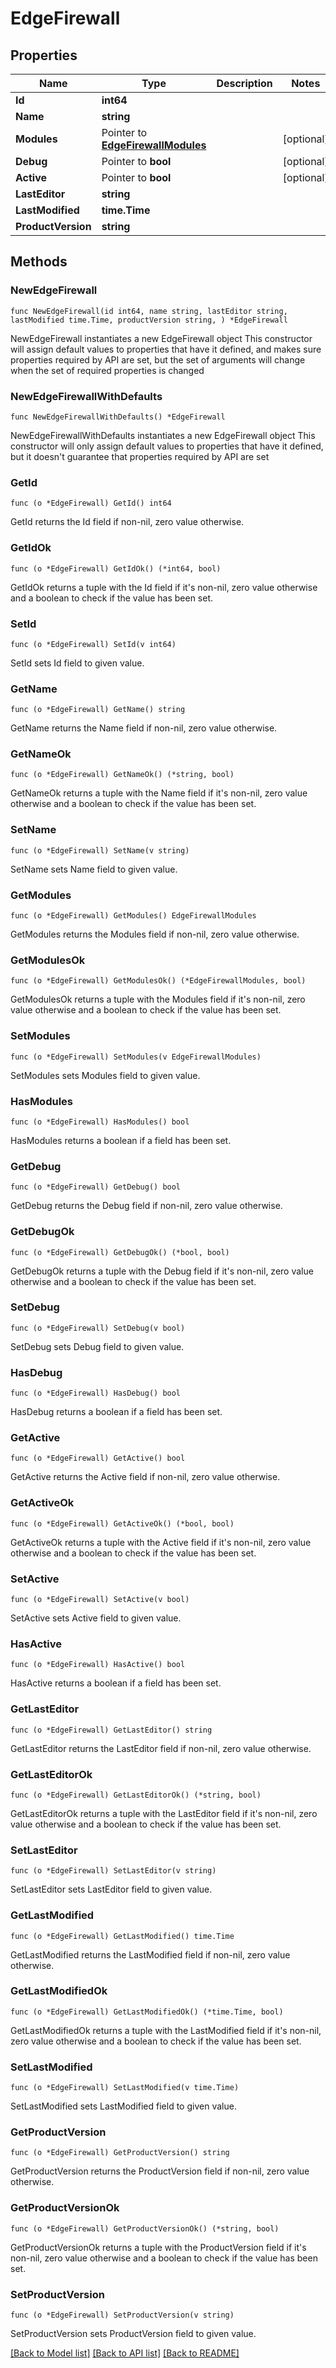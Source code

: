 # EdgeFirewall

## Properties

Name | Type | Description | Notes
------------ | ------------- | ------------- | -------------
**Id** | **int64** |  | 
**Name** | **string** |  | 
**Modules** | Pointer to [**EdgeFirewallModules**](EdgeFirewallModules.md) |  | [optional] 
**Debug** | Pointer to **bool** |  | [optional] 
**Active** | Pointer to **bool** |  | [optional] 
**LastEditor** | **string** |  | 
**LastModified** | **time.Time** |  | 
**ProductVersion** | **string** |  | 

## Methods

### NewEdgeFirewall

`func NewEdgeFirewall(id int64, name string, lastEditor string, lastModified time.Time, productVersion string, ) *EdgeFirewall`

NewEdgeFirewall instantiates a new EdgeFirewall object
This constructor will assign default values to properties that have it defined,
and makes sure properties required by API are set, but the set of arguments
will change when the set of required properties is changed

### NewEdgeFirewallWithDefaults

`func NewEdgeFirewallWithDefaults() *EdgeFirewall`

NewEdgeFirewallWithDefaults instantiates a new EdgeFirewall object
This constructor will only assign default values to properties that have it defined,
but it doesn't guarantee that properties required by API are set

### GetId

`func (o *EdgeFirewall) GetId() int64`

GetId returns the Id field if non-nil, zero value otherwise.

### GetIdOk

`func (o *EdgeFirewall) GetIdOk() (*int64, bool)`

GetIdOk returns a tuple with the Id field if it's non-nil, zero value otherwise
and a boolean to check if the value has been set.

### SetId

`func (o *EdgeFirewall) SetId(v int64)`

SetId sets Id field to given value.


### GetName

`func (o *EdgeFirewall) GetName() string`

GetName returns the Name field if non-nil, zero value otherwise.

### GetNameOk

`func (o *EdgeFirewall) GetNameOk() (*string, bool)`

GetNameOk returns a tuple with the Name field if it's non-nil, zero value otherwise
and a boolean to check if the value has been set.

### SetName

`func (o *EdgeFirewall) SetName(v string)`

SetName sets Name field to given value.


### GetModules

`func (o *EdgeFirewall) GetModules() EdgeFirewallModules`

GetModules returns the Modules field if non-nil, zero value otherwise.

### GetModulesOk

`func (o *EdgeFirewall) GetModulesOk() (*EdgeFirewallModules, bool)`

GetModulesOk returns a tuple with the Modules field if it's non-nil, zero value otherwise
and a boolean to check if the value has been set.

### SetModules

`func (o *EdgeFirewall) SetModules(v EdgeFirewallModules)`

SetModules sets Modules field to given value.

### HasModules

`func (o *EdgeFirewall) HasModules() bool`

HasModules returns a boolean if a field has been set.

### GetDebug

`func (o *EdgeFirewall) GetDebug() bool`

GetDebug returns the Debug field if non-nil, zero value otherwise.

### GetDebugOk

`func (o *EdgeFirewall) GetDebugOk() (*bool, bool)`

GetDebugOk returns a tuple with the Debug field if it's non-nil, zero value otherwise
and a boolean to check if the value has been set.

### SetDebug

`func (o *EdgeFirewall) SetDebug(v bool)`

SetDebug sets Debug field to given value.

### HasDebug

`func (o *EdgeFirewall) HasDebug() bool`

HasDebug returns a boolean if a field has been set.

### GetActive

`func (o *EdgeFirewall) GetActive() bool`

GetActive returns the Active field if non-nil, zero value otherwise.

### GetActiveOk

`func (o *EdgeFirewall) GetActiveOk() (*bool, bool)`

GetActiveOk returns a tuple with the Active field if it's non-nil, zero value otherwise
and a boolean to check if the value has been set.

### SetActive

`func (o *EdgeFirewall) SetActive(v bool)`

SetActive sets Active field to given value.

### HasActive

`func (o *EdgeFirewall) HasActive() bool`

HasActive returns a boolean if a field has been set.

### GetLastEditor

`func (o *EdgeFirewall) GetLastEditor() string`

GetLastEditor returns the LastEditor field if non-nil, zero value otherwise.

### GetLastEditorOk

`func (o *EdgeFirewall) GetLastEditorOk() (*string, bool)`

GetLastEditorOk returns a tuple with the LastEditor field if it's non-nil, zero value otherwise
and a boolean to check if the value has been set.

### SetLastEditor

`func (o *EdgeFirewall) SetLastEditor(v string)`

SetLastEditor sets LastEditor field to given value.


### GetLastModified

`func (o *EdgeFirewall) GetLastModified() time.Time`

GetLastModified returns the LastModified field if non-nil, zero value otherwise.

### GetLastModifiedOk

`func (o *EdgeFirewall) GetLastModifiedOk() (*time.Time, bool)`

GetLastModifiedOk returns a tuple with the LastModified field if it's non-nil, zero value otherwise
and a boolean to check if the value has been set.

### SetLastModified

`func (o *EdgeFirewall) SetLastModified(v time.Time)`

SetLastModified sets LastModified field to given value.


### GetProductVersion

`func (o *EdgeFirewall) GetProductVersion() string`

GetProductVersion returns the ProductVersion field if non-nil, zero value otherwise.

### GetProductVersionOk

`func (o *EdgeFirewall) GetProductVersionOk() (*string, bool)`

GetProductVersionOk returns a tuple with the ProductVersion field if it's non-nil, zero value otherwise
and a boolean to check if the value has been set.

### SetProductVersion

`func (o *EdgeFirewall) SetProductVersion(v string)`

SetProductVersion sets ProductVersion field to given value.



[[Back to Model list]](../README.md#documentation-for-models) [[Back to API list]](../README.md#documentation-for-api-endpoints) [[Back to README]](../README.md)



